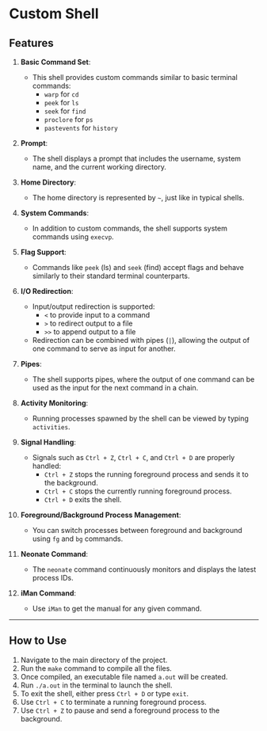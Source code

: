 # Custom Shell

## Features

1. **Basic Command Set**:
   - This shell provides custom commands similar to basic terminal commands:
     - `warp` for `cd`
     - `peek` for `ls`
     - `seek` for `find`
     - `proclore` for `ps`
     - `pastevents` for `history`

2. **Prompt**:
   - The shell displays a prompt that includes the username, system name, and the current working directory.

3. **Home Directory**:
   - The home directory is represented by `~`, just like in typical shells.

4. **System Commands**:
   - In addition to custom commands, the shell supports system commands using `execvp`.

5. **Flag Support**:
   - Commands like `peek` (ls) and `seek` (find) accept flags and behave similarly to their standard terminal counterparts.

6. **I/O Redirection**:
   - Input/output redirection is supported:
     - `<` to provide input to a command
     - `>` to redirect output to a file
     - `>>` to append output to a file
   - Redirection can be combined with pipes (`|`), allowing the output of one command to serve as input for another.

7. **Pipes**:
   - The shell supports pipes, where the output of one command can be used as the input for the next command in a chain.

8. **Activity Monitoring**:
   - Running processes spawned by the shell can be viewed by typing `activities`.

9. **Signal Handling**:
   - Signals such as `Ctrl + Z`, `Ctrl + C`, and `Ctrl + D` are properly handled:
     - `Ctrl + Z` stops the running foreground process and sends it to the background.
     - `Ctrl + C` stops the currently running foreground process.
     - `Ctrl + D` exits the shell.

10. **Foreground/Background Process Management**:
    - You can switch processes between foreground and background using `fg` and `bg` commands.

11. **Neonate Command**:
    - The `neonate` command continuously monitors and displays the latest process IDs.

12. **iMan Command**:
    - Use `iMan` to get the manual for any given command.

---

## How to Use

1. Navigate to the main directory of the project.
2. Run the `make` command to compile all the files.
3. Once compiled, an executable file named `a.out` will be created.
4. Run `./a.out` in the terminal to launch the shell.
5. To exit the shell, either press `Ctrl + D` or type `exit`.
6. Use `Ctrl + C` to terminate a running foreground process.
7. Use `Ctrl + Z` to pause and send a foreground process to the background.
